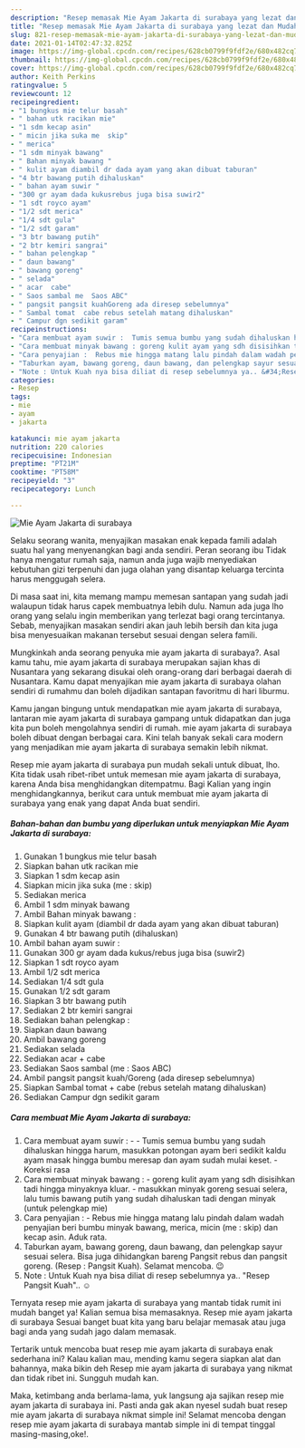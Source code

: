 ```yaml
---
description: "Resep memasak Mie Ayam Jakarta di surabaya yang lezat dan Mudah Dibuat"
title: "Resep memasak Mie Ayam Jakarta di surabaya yang lezat dan Mudah Dibuat"
slug: 821-resep-memasak-mie-ayam-jakarta-di-surabaya-yang-lezat-dan-mudah-dibuat
date: 2021-01-14T02:47:32.825Z
image: https://img-global.cpcdn.com/recipes/628cb0799f9fdf2e/680x482cq70/mie-ayam-jakarta-di-surabaya-foto-resep-utama.jpg
thumbnail: https://img-global.cpcdn.com/recipes/628cb0799f9fdf2e/680x482cq70/mie-ayam-jakarta-di-surabaya-foto-resep-utama.jpg
cover: https://img-global.cpcdn.com/recipes/628cb0799f9fdf2e/680x482cq70/mie-ayam-jakarta-di-surabaya-foto-resep-utama.jpg
author: Keith Perkins
ratingvalue: 5
reviewcount: 12
recipeingredient:
- "1 bungkus mie telur basah"
- " bahan utk racikan mie"
- "1 sdm kecap asin"
- " micin jika suka me  skip"
- " merica"
- "1 sdm minyak bawang"
- " Bahan minyak bawang "
- " kulit ayam diambil dr dada ayam yang akan dibuat taburan"
- "4 btr bawang putih dihaluskan"
- " bahan ayam suwir "
- "300 gr ayam dada kukusrebus juga bisa suwir2"
- "1 sdt royco ayam"
- "1/2 sdt merica"
- "1/4 sdt gula"
- "1/2 sdt garam"
- "3 btr bawang putih"
- "2 btr kemiri sangrai"
- " bahan pelengkap "
- " daun bawang"
- " bawang goreng"
- " selada"
- " acar  cabe"
- " Saos sambal me  Saos ABC"
- " pangsit pangsit kuahGoreng ada diresep sebelumnya"
- " Sambal tomat  cabe rebus setelah matang dihaluskan"
- " Campur dgn sedikit garam"
recipeinstructions:
- "Cara membuat ayam suwir :  Tumis semua bumbu yang sudah dihaluskan hingga harum, masukkan potongan ayam beri sedikit kaldu ayam masak hingga bumbu meresap dan ayam sudah mulai keset.  Koreksi rasa"
- "Cara membuat minyak bawang : goreng kulit ayam yang sdh disisihkan tadi hingga minyaknya kluar. masukkan minyak goreng sesuai selera, lalu tumis bawang putih yang sudah dihaluskan tadi dengan minyak (untuk pelengkap mie)"
- "Cara penyajian :  Rebus mie hingga matang lalu pindah dalam wadah penyajian beri bumbu minyak bawang, merica, micin (me : skip) dan kecap asin. Aduk rata."
- "Taburkan ayam, bawang goreng, daun bawang, dan pelengkap sayur sesuai selera. Bisa juga dihidangkan bareng Pangsit rebus dan pangsit goreng. (Resep : Pangsit Kuah). Selamat mencoba. 😉"
- "Note : Untuk Kuah nya bisa diliat di resep sebelumnya ya.. &#34;Resep Pangsit Kuah&#34;.. ☺"
categories:
- Resep
tags:
- mie
- ayam
- jakarta

katakunci: mie ayam jakarta 
nutrition: 220 calories
recipecuisine: Indonesian
preptime: "PT21M"
cooktime: "PT58M"
recipeyield: "3"
recipecategory: Lunch

---
```



![Mie Ayam Jakarta di surabaya](https://img-global.cpcdn.com/recipes/628cb0799f9fdf2e/680x482cq70/mie-ayam-jakarta-di-surabaya-foto-resep-utama.jpg)

Selaku seorang wanita, menyajikan masakan enak kepada famili adalah suatu hal yang menyenangkan bagi anda sendiri. Peran seorang ibu Tidak hanya mengatur rumah saja, namun anda juga wajib menyediakan kebutuhan gizi terpenuhi dan juga olahan yang disantap keluarga tercinta harus menggugah selera.

Di masa  saat ini, kita memang mampu memesan santapan yang sudah jadi walaupun tidak harus capek membuatnya lebih dulu. Namun ada juga lho orang yang selalu ingin memberikan yang terlezat bagi orang tercintanya. Sebab, menyajikan masakan sendiri akan jauh lebih bersih dan kita juga bisa menyesuaikan makanan tersebut sesuai dengan selera famili. 



Mungkinkah anda seorang penyuka mie ayam jakarta di surabaya?. Asal kamu tahu, mie ayam jakarta di surabaya merupakan sajian khas di Nusantara yang sekarang disukai oleh orang-orang dari berbagai daerah di Nusantara. Kamu dapat menyajikan mie ayam jakarta di surabaya olahan sendiri di rumahmu dan boleh dijadikan santapan favoritmu di hari liburmu.

Kamu jangan bingung untuk mendapatkan mie ayam jakarta di surabaya, lantaran mie ayam jakarta di surabaya gampang untuk didapatkan dan juga kita pun boleh mengolahnya sendiri di rumah. mie ayam jakarta di surabaya boleh dibuat dengan berbagai cara. Kini telah banyak sekali cara modern yang menjadikan mie ayam jakarta di surabaya semakin lebih nikmat.

Resep mie ayam jakarta di surabaya pun mudah sekali untuk dibuat, lho. Kita tidak usah ribet-ribet untuk memesan mie ayam jakarta di surabaya, karena Anda bisa menghidangkan ditempatmu. Bagi Kalian yang ingin menghidangkannya, berikut cara untuk membuat mie ayam jakarta di surabaya yang enak yang dapat Anda buat sendiri.

<!--inarticleads1-->

##### Bahan-bahan dan bumbu yang diperlukan untuk menyiapkan Mie Ayam Jakarta di surabaya:

1. Gunakan 1 bungkus mie telur basah
1. Siapkan  bahan utk racikan mie
1. Siapkan 1 sdm kecap asin
1. Siapkan  micin jika suka (me : skip)
1. Sediakan  merica
1. Ambil 1 sdm minyak bawang
1. Ambil  Bahan minyak bawang :
1. Siapkan  kulit ayam (diambil dr dada ayam yang akan dibuat taburan)
1. Gunakan 4 btr bawang putih (dihaluskan)
1. Ambil  bahan ayam suwir :
1. Gunakan 300 gr ayam dada kukus/rebus juga bisa (suwir2)
1. Siapkan 1 sdt royco ayam
1. Ambil 1/2 sdt merica
1. Sediakan 1/4 sdt gula
1. Gunakan 1/2 sdt garam
1. Siapkan 3 btr bawang putih
1. Sediakan 2 btr kemiri sangrai
1. Sediakan  bahan pelengkap :
1. Siapkan  daun bawang
1. Ambil  bawang goreng
1. Sediakan  selada
1. Sediakan  acar + cabe
1. Sediakan  Saos sambal (me : Saos ABC)
1. Ambil  pangsit pangsit kuah/Goreng (ada diresep sebelumnya)
1. Siapkan  Sambal tomat + cabe (rebus setelah matang dihaluskan)
1. Sediakan  Campur dgn sedikit garam




<!--inarticleads2-->

##### Cara membuat Mie Ayam Jakarta di surabaya:

1. Cara membuat ayam suwir : -  - Tumis semua bumbu yang sudah dihaluskan hingga harum, masukkan potongan ayam beri sedikit kaldu ayam masak hingga bumbu meresap dan ayam sudah mulai keset.  - Koreksi rasa
1. Cara membuat minyak bawang : - goreng kulit ayam yang sdh disisihkan tadi hingga minyaknya kluar. - masukkan minyak goreng sesuai selera, lalu tumis bawang putih yang sudah dihaluskan tadi dengan minyak (untuk pelengkap mie)
1. Cara penyajian :  - Rebus mie hingga matang lalu pindah dalam wadah penyajian beri bumbu minyak bawang, merica, micin (me : skip) dan kecap asin. Aduk rata.
1. Taburkan ayam, bawang goreng, daun bawang, dan pelengkap sayur sesuai selera. Bisa juga dihidangkan bareng Pangsit rebus dan pangsit goreng. (Resep : Pangsit Kuah). Selamat mencoba. 😉
1. Note : Untuk Kuah nya bisa diliat di resep sebelumnya ya.. &#34;Resep Pangsit Kuah&#34;.. ☺




Ternyata resep mie ayam jakarta di surabaya yang mantab tidak rumit ini mudah banget ya! Kalian semua bisa memasaknya. Resep mie ayam jakarta di surabaya Sesuai banget buat kita yang baru belajar memasak atau juga bagi anda yang sudah jago dalam memasak.

Tertarik untuk mencoba buat resep mie ayam jakarta di surabaya enak sederhana ini? Kalau kalian mau, mending kamu segera siapkan alat dan bahannya, maka bikin deh Resep mie ayam jakarta di surabaya yang nikmat dan tidak ribet ini. Sungguh mudah kan. 

Maka, ketimbang anda berlama-lama, yuk langsung aja sajikan resep mie ayam jakarta di surabaya ini. Pasti anda gak akan nyesel sudah buat resep mie ayam jakarta di surabaya nikmat simple ini! Selamat mencoba dengan resep mie ayam jakarta di surabaya mantab simple ini di tempat tinggal masing-masing,oke!.

